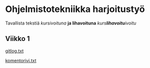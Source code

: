 # Ohjelmistotekniikka harjoitustyö
Tavallista tekstiä
*kursivoituna*
**ja lihavoituna**
_kurs**lihavoitu**ivoitu_
## Viikko 1

[gitlog.txt](https://github.com/Kahvipuu/ot-harjoitustyo/blob/master/laskarit/viikko1/gitlog.txt)

[komentorivi.txt](https://github.com/Kahvipuu/ot-harjoitustyo/blob/master/laskarit/viikko1/komentorivi.txt)
